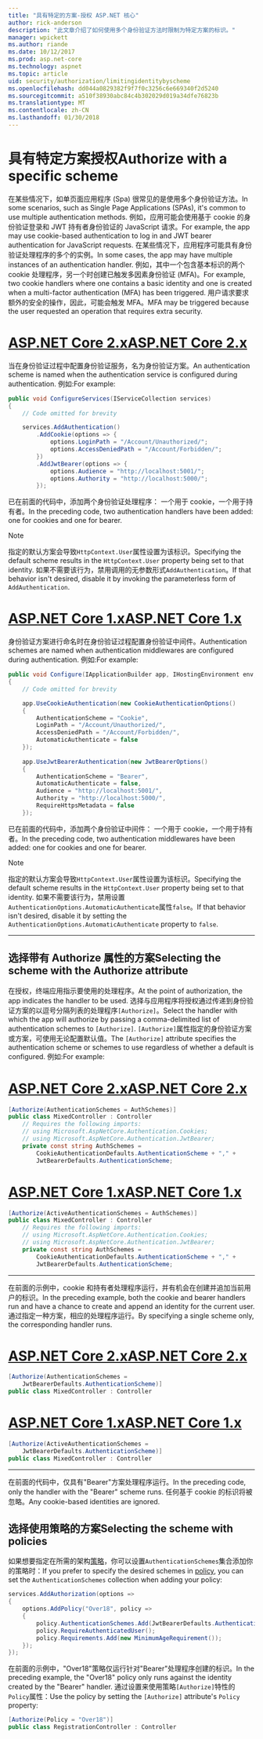 ```yaml
---
title: "具有特定的方案-授权 ASP.NET 核心"
author: rick-anderson
description: "此文章介绍了如何使用多个身份验证方法时限制为特定方案的标识。"
manager: wpickett
ms.author: riande
ms.date: 10/12/2017
ms.prod: asp.net-core
ms.technology: aspnet
ms.topic: article
uid: security/authorization/limitingidentitybyscheme
ms.openlocfilehash: dd044a0829382f9f7f0c3256c6e669340f2d5240
ms.sourcegitcommit: a510f38930abc84c4b302029d019a34dfe76823b
ms.translationtype: MT
ms.contentlocale: zh-CN
ms.lasthandoff: 01/30/2018
---
```

# <a name="authorize-with-a-specific-scheme"></a><span data-ttu-id="b2e51-103">具有特定方案授权</span><span class="sxs-lookup"><span data-stu-id="b2e51-103">Authorize with a specific scheme</span></span>

<span data-ttu-id="b2e51-104">在某些情况下，如单页面应用程序 (Spa) 很常见的是使用多个身份验证方法。</span><span class="sxs-lookup"><span data-stu-id="b2e51-104">In some scenarios, such as Single Page Applications (SPAs), it's common to use multiple authentication methods.</span></span> <span data-ttu-id="b2e51-105">例如，应用可能会使用基于 cookie 的身份验证登录和 JWT 持有者身份验证的 JavaScript 请求。</span><span class="sxs-lookup"><span data-stu-id="b2e51-105">For example, the app may use cookie-based authentication to log in and JWT bearer authentication for JavaScript requests.</span></span> <span data-ttu-id="b2e51-106">在某些情况下，应用程序可能具有身份验证处理程序的多个的实例。</span><span class="sxs-lookup"><span data-stu-id="b2e51-106">In some cases, the app may have multiple instances of an authentication handler.</span></span> <span data-ttu-id="b2e51-107">例如，其中一个包含基本标识的两个 cookie 处理程序，另一个时创建已触发多因素身份验证 (MFA)。</span><span class="sxs-lookup"><span data-stu-id="b2e51-107">For example, two cookie handlers where one contains a basic identity and one is created when a multi-factor authentication (MFA) has been triggered.</span></span> <span data-ttu-id="b2e51-108">用户请求要求额外的安全的操作，因此，可能会触发 MFA。</span><span class="sxs-lookup"><span data-stu-id="b2e51-108">MFA may be triggered because the user requested an operation that requires extra security.</span></span>

# <a name="aspnet-core-2xtabaspnetcore2x"></a>[<span data-ttu-id="b2e51-109">ASP.NET Core 2.x</span><span class="sxs-lookup"><span data-stu-id="b2e51-109">ASP.NET Core 2.x</span></span>](#tab/aspnetcore2x)

<span data-ttu-id="b2e51-110">当在身份验证过程中配置身份验证服务，名为身份验证方案。</span><span class="sxs-lookup"><span data-stu-id="b2e51-110">An authentication scheme is named when the authentication service is configured during authentication.</span></span> <span data-ttu-id="b2e51-111">例如:</span><span class="sxs-lookup"><span data-stu-id="b2e51-111">For example:</span></span>

```csharp
public void ConfigureServices(IServiceCollection services)
{
    // Code omitted for brevity

    services.AddAuthentication()
        .AddCookie(options => {
            options.LoginPath = "/Account/Unauthorized/";
            options.AccessDeniedPath = "/Account/Forbidden/";
        })
        .AddJwtBearer(options => {
            options.Audience = "http://localhost:5001/";
            options.Authority = "http://localhost:5000/";
        });
```

<span data-ttu-id="b2e51-112">已在前面的代码中，添加两个身份验证处理程序： 一个用于 cookie，一个用于持有者。</span><span class="sxs-lookup"><span data-stu-id="b2e51-112">In the preceding code, two authentication handlers have been added: one for cookies and one for bearer.</span></span>

>[!NOTE]
><span data-ttu-id="b2e51-113">指定的默认方案会导致`HttpContext.User`属性设置为该标识。</span><span class="sxs-lookup"><span data-stu-id="b2e51-113">Specifying the default scheme results in the `HttpContext.User` property being set to that identity.</span></span> <span data-ttu-id="b2e51-114">如果不需要该行为，禁用调用的无参数形式`AddAuthentication`。</span><span class="sxs-lookup"><span data-stu-id="b2e51-114">If that behavior isn't desired, disable it by invoking the parameterless form of `AddAuthentication`.</span></span>

# <a name="aspnet-core-1xtabaspnetcore1x"></a>[<span data-ttu-id="b2e51-115">ASP.NET Core 1.x</span><span class="sxs-lookup"><span data-stu-id="b2e51-115">ASP.NET Core 1.x</span></span>](#tab/aspnetcore1x)

<span data-ttu-id="b2e51-116">身份验证方案进行命名时在身份验证过程配置身份验证中间件。</span><span class="sxs-lookup"><span data-stu-id="b2e51-116">Authentication schemes are named when authentication middlewares are configured during authentication.</span></span> <span data-ttu-id="b2e51-117">例如:</span><span class="sxs-lookup"><span data-stu-id="b2e51-117">For example:</span></span>

```csharp
public void Configure(IApplicationBuilder app, IHostingEnvironment env, ILoggerFactory loggerFactory)
{
    // Code omitted for brevity

    app.UseCookieAuthentication(new CookieAuthenticationOptions()
    {
        AuthenticationScheme = "Cookie",
        LoginPath = "/Account/Unauthorized/",
        AccessDeniedPath = "/Account/Forbidden/",
        AutomaticAuthenticate = false
    });
    
    app.UseJwtBearerAuthentication(new JwtBearerOptions()
    {
        AuthenticationScheme = "Bearer",
        AutomaticAuthenticate = false,
        Audience = "http://localhost:5001/",
        Authority = "http://localhost:5000/",
        RequireHttpsMetadata = false
    });
```

<span data-ttu-id="b2e51-118">已在前面的代码中，添加两个身份验证中间件： 一个用于 cookie，一个用于持有者。</span><span class="sxs-lookup"><span data-stu-id="b2e51-118">In the preceding code, two authentication middlewares have been added: one for cookies and one for bearer.</span></span>

>[!NOTE]
><span data-ttu-id="b2e51-119">指定的默认方案会导致`HttpContext.User`属性设置为该标识。</span><span class="sxs-lookup"><span data-stu-id="b2e51-119">Specifying the default scheme results in the `HttpContext.User` property being set to that identity.</span></span> <span data-ttu-id="b2e51-120">如果不需要该行为，禁用设置`AuthenticationOptions.AutomaticAuthenticate`属性`false`。</span><span class="sxs-lookup"><span data-stu-id="b2e51-120">If that behavior isn't desired, disable it by setting the `AuthenticationOptions.AutomaticAuthenticate` property to `false`.</span></span>

---

## <a name="selecting-the-scheme-with-the-authorize-attribute"></a><span data-ttu-id="b2e51-121">选择带有 Authorize 属性的方案</span><span class="sxs-lookup"><span data-stu-id="b2e51-121">Selecting the scheme with the Authorize attribute</span></span>

<span data-ttu-id="b2e51-122">在授权，终端应用指示要使用的处理程序。</span><span class="sxs-lookup"><span data-stu-id="b2e51-122">At the point of authorization, the app indicates the handler to be used.</span></span> <span data-ttu-id="b2e51-123">选择与应用程序将授权通过传递到身份验证方案的以逗号分隔列表的处理程序`[Authorize]`。</span><span class="sxs-lookup"><span data-stu-id="b2e51-123">Select the handler with which the app will authorize by passing a comma-delimited list of authentication schemes to `[Authorize]`.</span></span> <span data-ttu-id="b2e51-124">`[Authorize]`属性指定的身份验证方案或方案，可使用无论配置默认值。</span><span class="sxs-lookup"><span data-stu-id="b2e51-124">The `[Authorize]` attribute specifies the authentication scheme or schemes to use regardless of whether a default is configured.</span></span> <span data-ttu-id="b2e51-125">例如:</span><span class="sxs-lookup"><span data-stu-id="b2e51-125">For example:</span></span>

# <a name="aspnet-core-2xtabaspnetcore2x"></a>[<span data-ttu-id="b2e51-126">ASP.NET Core 2.x</span><span class="sxs-lookup"><span data-stu-id="b2e51-126">ASP.NET Core 2.x</span></span>](#tab/aspnetcore2x)

```csharp
[Authorize(AuthenticationSchemes = AuthSchemes)]
public class MixedController : Controller
    // Requires the following imports:
    // using Microsoft.AspNetCore.Authentication.Cookies;
    // using Microsoft.AspNetCore.Authentication.JwtBearer;
    private const string AuthSchemes =
        CookieAuthenticationDefaults.AuthenticationScheme + "," +
        JwtBearerDefaults.AuthenticationScheme;
```

# <a name="aspnet-core-1xtabaspnetcore1x"></a>[<span data-ttu-id="b2e51-127">ASP.NET Core 1.x</span><span class="sxs-lookup"><span data-stu-id="b2e51-127">ASP.NET Core 1.x</span></span>](#tab/aspnetcore1x)

```csharp
[Authorize(ActiveAuthenticationSchemes = AuthSchemes)]
public class MixedController : Controller
    // Requires the following imports:
    // using Microsoft.AspNetCore.Authentication.Cookies;
    // using Microsoft.AspNetCore.Authentication.JwtBearer;
    private const string AuthSchemes =
        CookieAuthenticationDefaults.AuthenticationScheme + "," +
        JwtBearerDefaults.AuthenticationScheme;
```

---

<span data-ttu-id="b2e51-128">在前面的示例中，cookie 和持有者处理程序运行，并有机会在创建并追加当前用户的标识。</span><span class="sxs-lookup"><span data-stu-id="b2e51-128">In the preceding example, both the cookie and bearer handlers run and have a chance to create and append an identity for the current user.</span></span> <span data-ttu-id="b2e51-129">通过指定一种方案，相应的处理程序运行。</span><span class="sxs-lookup"><span data-stu-id="b2e51-129">By specifying a single scheme only, the corresponding handler runs.</span></span>

# <a name="aspnet-core-2xtabaspnetcore2x"></a>[<span data-ttu-id="b2e51-130">ASP.NET Core 2.x</span><span class="sxs-lookup"><span data-stu-id="b2e51-130">ASP.NET Core 2.x</span></span>](#tab/aspnetcore2x)

```csharp
[Authorize(AuthenticationSchemes = 
    JwtBearerDefaults.AuthenticationScheme)]
public class MixedController : Controller
```

# <a name="aspnet-core-1xtabaspnetcore1x"></a>[<span data-ttu-id="b2e51-131">ASP.NET Core 1.x</span><span class="sxs-lookup"><span data-stu-id="b2e51-131">ASP.NET Core 1.x</span></span>](#tab/aspnetcore1x)

```csharp
[Authorize(ActiveAuthenticationSchemes = 
    JwtBearerDefaults.AuthenticationScheme)]
public class MixedController : Controller
```

---

<span data-ttu-id="b2e51-132">在前面的代码中，仅具有"Bearer"方案处理程序运行。</span><span class="sxs-lookup"><span data-stu-id="b2e51-132">In the preceding code, only the handler with the "Bearer" scheme runs.</span></span> <span data-ttu-id="b2e51-133">任何基于 cookie 的标识将被忽略。</span><span class="sxs-lookup"><span data-stu-id="b2e51-133">Any cookie-based identities are ignored.</span></span>

## <a name="selecting-the-scheme-with-policies"></a><span data-ttu-id="b2e51-134">选择使用策略的方案</span><span class="sxs-lookup"><span data-stu-id="b2e51-134">Selecting the scheme with policies</span></span>

<span data-ttu-id="b2e51-135">如果想要指定在所需的架构[策略](xref:security/authorization/policies)，你可以设置`AuthenticationSchemes`集合添加你的策略时：</span><span class="sxs-lookup"><span data-stu-id="b2e51-135">If you prefer to specify the desired schemes in [policy](xref:security/authorization/policies), you can set the `AuthenticationSchemes` collection when adding your policy:</span></span>

```csharp
services.AddAuthorization(options =>
{
    options.AddPolicy("Over18", policy =>
    {
        policy.AuthenticationSchemes.Add(JwtBearerDefaults.AuthenticationScheme);
        policy.RequireAuthenticatedUser();
        policy.Requirements.Add(new MinimumAgeRequirement());
    });
});
```

<span data-ttu-id="b2e51-136">在前面的示例中，"Over18"策略仅运行针对"Bearer"处理程序创建的标识。</span><span class="sxs-lookup"><span data-stu-id="b2e51-136">In the preceding example, the "Over18" policy only runs against the identity created by the "Bearer" handler.</span></span> <span data-ttu-id="b2e51-137">通过设置来使用策略`[Authorize]`特性的`Policy`属性：</span><span class="sxs-lookup"><span data-stu-id="b2e51-137">Use the policy by setting the `[Authorize]` attribute's `Policy` property:</span></span>

```csharp
[Authorize(Policy = "Over18")]
public class RegistrationController : Controller
```
